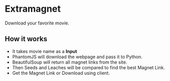 # Extramagnet

Download your favorite movie.

## How it works

- It takes movie name as a **Input**
- PhantomJS will download the webpage and pass it to Python. 
- BeautifulSoup will return all magnet links from the site.
- Then Seeds and Leaches will be compared to find the best Magnet Link.
- Get the Magnet Link or Download using client.

